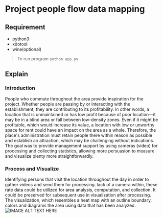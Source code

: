 # Project people flow data mapping
## Requirement
- python3
- xdotool
- wine(optional)


> To run program
`python app.py`

## Explain
### Introduction
People who commute throughout the area provide inspiration for the project. Whether people are passing by or interacting with the establishment, they are contributing to its profitability. In other words, a location that is unmaintained or has low profit because of poor location—it may be in a blind area or fall between low-density zones. Even if it might be profitable, which would increase its value, a location with low or unworthy space for rent could have an impact on the area as a whole. Therefore, the place's administration must retain people there within reason as possible and establish an attraction, which may be challenging without indications. The goal was to provide management support by using cameras (video) for processing and collecting statistics, allowing more persuasion to measure and visualize plenty more straightforwardly.
### Process and Visualize
Identifying persons that visit the location throughout the day in order to gather videos and send them for processing. lack of a camera within, these rate data could be utilized for area analysis, computation, and collection. It could be preserved for subsequent use in visualization after processing. The visualization, which resembles a heat map with an outline boundary, colors and diagrams the area using data that has been analyzed.
![IMAGE ALT TEXT HERE]()